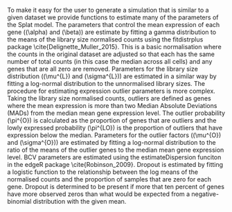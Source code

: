 To make it easy for the user to generate a simulation that is similar to a given dataset we provide functions to estimate many of the parameters of the Splat model. The parameters that control the mean expression of each gene (\(\alpha\) and \(\beta\)) are estimate by fitting a gamma distribution to the means of the library size normalised counts using the fitdistrplus package \cite{Delignette_Muller_2015}. This is a basic normalisation where the counts in the original dataset are adjusted so that each has the same number of total counts (in this case the median across all cells) and any genes that are all zero are removed. Parameters for the library size distribution (\(\mu^{L}\) and \(\sigma^{L}\)) are estimated in a similar way by fitting a log-normal distribution to the unnormalised library sizes. The procedure for estimating expression outlier parameters is more complex. Taking the library size normalised counts, outliers are defined as genes where the mean expression is more than two Median Absolute Deviations (MADs) from the median mean gene expression level. The outlier probability \(\pi^{O}\) is calculated as the proportion of genes that are outliers and the lowly expressed probability \(\pi^{LO}\) is the proportion of outliers that have expression below the median. Parameters for the outlier factors (\(\mu^{O}\) and \(\sigma^{O}\)) are estimated by fitting a log-normal distribution to the ratio of the means of the outlier genes to the median mean gene expression level. BCV parameters are estimated using the estimateDispersion funciton in the edgeR package \cite{Robinson_2009}. Dropout is estimated by fitting a logistic function to the relationship between the log means of the normalised counts and the proportion of samples that are zero for each gene. Dropout is determined to be present if more that ten percent of genes have more observed zeros than what would be expected from a negative-binomial distribution with the given mean. 